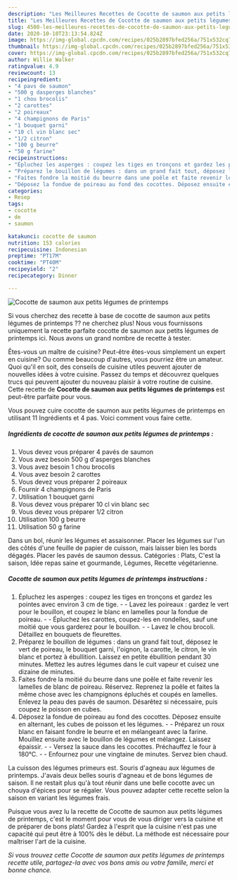 ```yaml
---
description: "Les Meilleures Recettes de Cocotte de saumon aux petits légumes de printemps"
title: "Les Meilleures Recettes de Cocotte de saumon aux petits légumes de printemps"
slug: 4500-les-meilleures-recettes-de-cocotte-de-saumon-aux-petits-legumes-de-printemps
date: 2020-10-10T23:13:54.824Z
image: https://img-global.cpcdn.com/recipes/025b2897bfed256a/751x532cq70/cocotte-de-saumon-aux-petits-legumes-de-printemps-photo-principale-de-la-recette.jpg
thumbnail: https://img-global.cpcdn.com/recipes/025b2897bfed256a/751x532cq70/cocotte-de-saumon-aux-petits-legumes-de-printemps-photo-principale-de-la-recette.jpg
cover: https://img-global.cpcdn.com/recipes/025b2897bfed256a/751x532cq70/cocotte-de-saumon-aux-petits-legumes-de-printemps-photo-principale-de-la-recette.jpg
author: Willie Walker
ratingvalue: 4.9
reviewcount: 13
recipeingredient:
- "4 pavs de saumon"
- "500 g dasperges blanches"
- "1 chou brocolis"
- "2 carottes"
- "2 poireaux"
- "4 champignons de Paris"
- "1 bouquet garni"
- "10 cl vin blanc sec"
- "1/2 citron"
- "100 g beurre"
- "50 g farine"
recipeinstructions:
- "Épluchez les asperges : coupez les tiges en tronçons et gardez les pointes avec environ 3 cm de tige.  Lavez les poireaux : gardez le vert pour le bouillon, et coupez le blanc en lamelles pour la fondue de poireau.  Épluchez les carottes, coupez-les en rondelles, sauf une moitié que vous garderez pour le bouillon.   Lavez le chou brocoli. Détaillez en bouquets de fleurettes."
- "Préparez le bouillon de légumes : dans un grand fait tout, déposez le vert de poireau, le bouquet garni, l&#39;oignon, la carotte, le citron, le vin blanc et portez à ébullition. Laissez en petite ébullition pendant 30 minutes. Mettez les autres légumes dans le cuit vapeur et cuisez une dizaine de minutes."
- "Faites fondre la moitié du beurre dans une poêle et faite revenir les lamelles de blanc de poireau. Réservez. Reprenez la poêle et faites la même chose avec les champignons épluchés et coupés en lamelles. Enlevez la peau des pavés de saumon. Désarêtez si nécessaire, puis coupez le poisson en cubes."
- "Déposez la fondue de poireau au fond des cocottes. Déposez ensuite en alternant, les cubes de poisson et les légumes.   Préparez un roux blanc en faisant fondre le beurre et en mélangeant avec la farine. Mouillez ensuite avec le bouillon de légumes et mélangez. Laissez épaissir.   Versez la sauce dans les cocottes. Préchauffez le four à 180°C.  Enfournez pour une vingtaine de minutes. Servez bien chaud."
categories:
- Resep
tags:
- cocotte
- de
- saumon

katakunci: cocotte de saumon 
nutrition: 153 calories
recipecuisine: Indonesian
preptime: "PT17M"
cooktime: "PT40M"
recipeyield: "2"
recipecategory: Dinner

---
```



![Cocotte de saumon aux petits légumes de printemps](https://img-global.cpcdn.com/recipes/025b2897bfed256a/751x532cq70/cocotte-de-saumon-aux-petits-legumes-de-printemps-photo-principale-de-la-recette.jpg)

Si vous cherchez des recette à base de cocotte de saumon aux petits légumes de printemps ?? ne cherchez plus! Nous vous fournissons uniquement la recette parfaite cocotte de saumon aux petits légumes de printemps ici. Nous avons un grand nombre de recette à tester.

Êtes-vous un maître de cuisine? Peut-être êtes-vous simplement un expert en cuisine? Ou comme beaucoup d'autres, vous pourriez être un amateur. Quoi qu'il en soit, des conseils de cuisine utiles peuvent ajouter de nouvelles idées à votre cuisine. Passez du temps et découvrez quelques trucs qui peuvent ajouter du nouveau plaisir à votre routine de cuisine. Cette recette de <strong> Cocotte de saumon aux petits légumes de printemps </strong> est peut-être parfaite pour vous.

<!--inarticleads1-->

Vous pouvez cuire cocotte de saumon aux petits légumes de printemps en utilisant 11 Ingrédients et 4 pas. Voici comment vous faire cette.

##### Ingrédients de cocotte de saumon aux petits légumes de printemps :

1. Vous devez vous préparer 4 pavés de saumon
1. Vous avez besoin 500 g d&#39;asperges blanches
1. Vous avez besoin 1 chou brocolis
1. Vous avez besoin 2 carottes
1. Vous devez vous préparer 2 poireaux
1. Fournir 4 champignons de Paris
1. Utilisation 1 bouquet garni
1. Vous devez vous préparer 10 cl vin blanc sec
1. Vous devez vous préparer 1/2 citron
1. Utilisation 100 g beurre
1. Utilisation 50 g farine


Dans un bol, réunir les légumes et assaisonner. Placer les légumes sur l&#39;un des côtés d&#39;une feuille de papier de cuisson, mais laisser bien les bords dégagés. Placer les pavés de saumon dessus. Catégories : Plats, C&#39;est la saison, Idée repas saine et gourmande, Légumes, Recette végétarienne. 

<!--inarticleads2-->

##### Cocotte de saumon aux petits légumes de printemps instructions :

1. Épluchez les asperges : coupez les tiges en tronçons et gardez les pointes avec environ 3 cm de tige. -  - Lavez les poireaux : gardez le vert pour le bouillon, et coupez le blanc en lamelles pour la fondue de poireau. -  - Épluchez les carottes, coupez-les en rondelles, sauf une moitié que vous garderez pour le bouillon. -  -  Lavez le chou brocoli. Détaillez en bouquets de fleurettes.
1. Préparez le bouillon de légumes : dans un grand fait tout, déposez le vert de poireau, le bouquet garni, l&#39;oignon, la carotte, le citron, le vin blanc et portez à ébullition. Laissez en petite ébullition pendant 30 minutes. Mettez les autres légumes dans le cuit vapeur et cuisez une dizaine de minutes.
1. Faites fondre la moitié du beurre dans une poêle et faite revenir les lamelles de blanc de poireau. Réservez. Reprenez la poêle et faites la même chose avec les champignons épluchés et coupés en lamelles. Enlevez la peau des pavés de saumon. Désarêtez si nécessaire, puis coupez le poisson en cubes.
1. Déposez la fondue de poireau au fond des cocottes. Déposez ensuite en alternant, les cubes de poisson et les légumes. -  -  Préparez un roux blanc en faisant fondre le beurre et en mélangeant avec la farine. Mouillez ensuite avec le bouillon de légumes et mélangez. Laissez épaissir. -  -  Versez la sauce dans les cocottes. Préchauffez le four à 180°C. -  - Enfournez pour une vingtaine de minutes. Servez bien chaud.


La cuisson des légumes primeurs est. Souris d&#39;agneau aux légumes de printemps. J&#39;avais deux belles souris d&#39;agneau et de bons légumes de saison. Il ne restait plus qu&#39;à tout réunir dans une belle cocotte avec un chouya d&#39;épices pour se régaler. Vous pouvez adapter cette recette selon la saison en variant les légumes frais. 

<!--inarticleads1-->

<p>
Puisque vous avez lu la recette de Cocotte de saumon aux petits légumes de printemps, c'est le moment pour vous de vous diriger vers la cuisine et de préparer de bons plats! Gardez à l'esprit que la cuisine n'est pas une capacité qui peut être à 100% dès le début. La méthode est nécessaire pour maîtriser l'art de la cuisine.
</p>

<p>
<i>Si vous trouvez cette Cocotte de saumon aux petits légumes de printemps recette utile, partagez-la avec vos bons amis ou votre famille, merci et bonne chance.</i>
</p>
